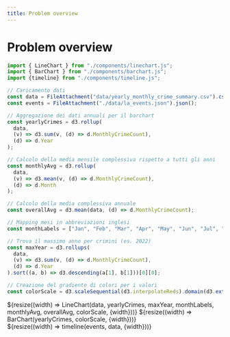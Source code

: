 ```yaml
---
title: Problem overview
---
```


# Problem overview

```js
import { LineChart } from "./components/linechart.js";
import { BarChart } from "./components/barchart.js";
import {timeline} from "./components/timeline.js";
```

```js
// Caricamento dati
const data = FileAttachment("data/yearly_monthly_crime_summary.csv").csv({ typed: true });
const events = FileAttachment("./data/la_events.json").json();
```

```js
// Aggregazione dei dati annuali per il barchart
const yearlyCrimes = d3.rollup(
  data,
  (v) => d3.sum(v, (d) => d.MonthlyCrimeCount),
  (d) => d.Year
);

// Calcolo della media mensile complessiva rispetto a tutti gli anni
const monthlyAvg = d3.rollup(
  data,
  (v) => d3.mean(v, (d) => d.MonthlyCrimeCount),
  (d) => d.Month
);

// Calcolo della media complessiva annuale
const overallAvg = d3.mean(data, (d) => d.MonthlyCrimeCount);

// Mapping mesi in abbreviazioni inglesi
const monthLabels = ["Jan", "Feb", "Mar", "Apr", "May", "Jun", "Jul", "Aug", "Sep", "Oct", "Nov", "Dec"];

// Trova il massimo anno per crimini (es. 2022)
const maxYear = d3.rollups(
  data,
  (v) => d3.sum(v, (d) => d.MonthlyCrimeCount),
  (d) => d.Year
).sort((a, b) => d3.descending(a[1], b[1]))[0][0];

// Creazione del gradiente di colori per i valori
const colorScale = d3.scaleSequential(d3.interpolateReds).domain(d3.extent([...yearlyCrimes.values()]));
```

<div class="grid grid-cols-1">
  <div class="card">
    ${resize((width) => LineChart(data, yearlyCrimes, maxYear, monthLabels, monthlyAvg, overallAvg, colorScale, {width}))}
    ${resize((width) => BarChart(yearlyCrimes, colorScale, {width}))}
  </div>
</div>

<div class="grid grid-cols-1">
  <div class="card">
    ${resize((width) => timeline(events, data, {width}))}
  </div>
</div>

